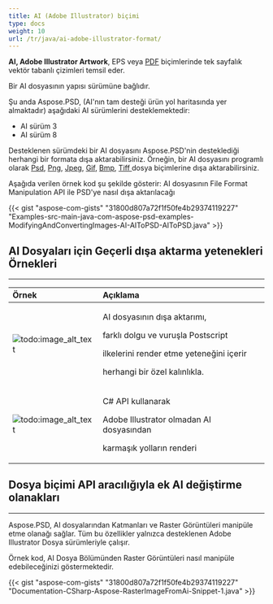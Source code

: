 ```yaml
---
title: AI (Adobe Illustrator) biçimi
type: docs
weight: 10
url: /tr/java/ai-adobe-illustrator-format/
---
```


**AI, Adobe Illustrator Artwork**, EPS veya [PDF](https://wiki.fileformat.com/view/pdf/) biçimlerinde tek sayfalık vektör tabanlı çizimleri temsil eder.

Bir AI dosyasının yapısı sürümüne bağlıdır.

Şu anda Aspose.PSD, (AI'nın tam desteği ürün yol haritasında yer almaktadır) aşağıdaki AI sürümlerini desteklemektedir:

- AI sürüm 3
- AI sürüm 8

Desteklenen sürümdeki bir AI dosyasını Aspose.PSD'nin desteklediği herhangi bir formata dışa aktarabilirsiniz. Örneğin, bir AI dosyasını programlı olarak [Psd](https://wiki.fileformat.com/image/psd/), [Png](https://wiki.fileformat.com/image/png/), [Jpeg](https://wiki.fileformat.com/image/jpeg/), [Gif](https://wiki.fileformat.com/image/gif/), [Bmp](https://wiki.fileformat.com/image/bmp/), [Tiff ](https://wiki.fileformat.com/image/tiff) dosya biçimlerine dışa aktarabilirsiniz.

Aşağıda verilen örnek kod şu şekilde gösterir: AI dosyasının File Format Manipulation API ile PSD'ye nasıl dışa aktarılacağı

{{< gist "aspose-com-gists" "31800d807a72f1f50fe4b29374119227" "Examples-src-main-java-com-aspose-psd-examples-ModifyingAndConvertingImages-AI-AIToPSD-AIToPSD.java" >}}


## **AI Dosyaları için Geçerli dışa aktarma yetenekleri Örnekleri**
-----

|**Örnek**|**Açıklama**|
| :- | :- |
|![todo:image_alt_text](/download/attachments/105284081/1134427704)|<p>AI dosyasının dışa aktarımı,</p><p> farklı dolgu ve vuruşla Postscript</p><p>ilkelerini render etme yeteneğini içerir</p><p>herhangi bir özel kalınlıkla.</p>|
|![todo:image_alt_text](/download/attachments/105284081/53059531)|<p>C# API kullanarak</p><p>Adobe Illustrator olmadan AI dosyasından</p><p>karmaşık yolların renderi</p>|

## **Dosya biçimi API aracılığıyla ek AI değiştirme olanakları**
-----

Aspose.PSD, AI dosyalarından Katmanları ve Raster Görüntüleri manipüle etme olanağı sağlar. Tüm bu özellikler yalnızca desteklenen Adobe Illustrator Dosya sürümleriyle çalışır.

Örnek kod, AI Dosya Bölümünden Raster Görüntüleri nasıl manipüle edebileceğinizi göstermektedir.

{{< gist "aspose-com-gists" "31800d807a72f1f50fe4b29374119227" "Documentation-CSharp-Aspose-RasterImageFromAi-Snippet-1.java" >}}
